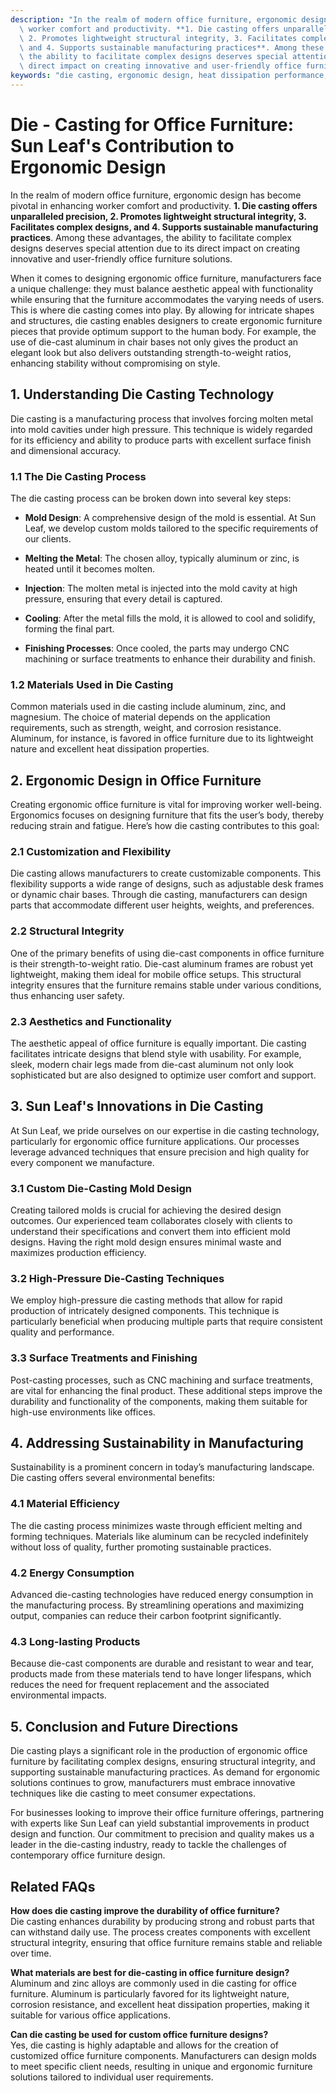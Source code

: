 ```yaml
---
description: "In the realm of modern office furniture, ergonomic design has become pivotal in enhancing\
  \ worker comfort and productivity. **1. Die casting offers unparalleled precision,\
  \ 2. Promotes lightweight structural integrity, 3. Facilitates complex designs,\
  \ and 4. Supports sustainable manufacturing practices**. Among these advantages,\
  \ the ability to facilitate complex designs deserves special attention due to its\
  \ direct impact on creating innovative and user-friendly office furniture solutions."
keywords: "die casting, ergonomic design, heat dissipation performance, die-cast aluminum"
---
```

# Die - Casting for Office Furniture: Sun Leaf's Contribution to Ergonomic Design

In the realm of modern office furniture, ergonomic design has become pivotal in enhancing worker comfort and productivity. **1. Die casting offers unparalleled precision, 2. Promotes lightweight structural integrity, 3. Facilitates complex designs, and 4. Supports sustainable manufacturing practices**. Among these advantages, the ability to facilitate complex designs deserves special attention due to its direct impact on creating innovative and user-friendly office furniture solutions.

When it comes to designing ergonomic office furniture, manufacturers face a unique challenge: they must balance aesthetic appeal with functionality while ensuring that the furniture accommodates the varying needs of users. This is where die casting comes into play. By allowing for intricate shapes and structures, die casting enables designers to create ergonomic furniture pieces that provide optimum support to the human body. For example, the use of die-cast aluminum in chair bases not only gives the product an elegant look but also delivers outstanding strength-to-weight ratios, enhancing stability without compromising on style.

## **1. Understanding Die Casting Technology**

Die casting is a manufacturing process that involves forcing molten metal into mold cavities under high pressure. This technique is widely regarded for its efficiency and ability to produce parts with excellent surface finish and dimensional accuracy. 

### **1.1 The Die Casting Process**

The die casting process can be broken down into several key steps:

- **Mold Design**: A comprehensive design of the mold is essential. At Sun Leaf, we develop custom molds tailored to the specific requirements of our clients.
  
- **Melting the Metal**: The chosen alloy, typically aluminum or zinc, is heated until it becomes molten.

- **Injection**: The molten metal is injected into the mold cavity at high pressure, ensuring that every detail is captured.

- **Cooling**: After the metal fills the mold, it is allowed to cool and solidify, forming the final part.

- **Finishing Processes**: Once cooled, the parts may undergo CNC machining or surface treatments to enhance their durability and finish.

### **1.2 Materials Used in Die Casting**

Common materials used in die casting include aluminum, zinc, and magnesium. The choice of material depends on the application requirements, such as strength, weight, and corrosion resistance. Aluminum, for instance, is favored in office furniture due to its lightweight nature and excellent heat dissipation properties.

## **2. Ergonomic Design in Office Furniture**

Creating ergonomic office furniture is vital for improving worker well-being. Ergonomics focuses on designing furniture that fits the user’s body, thereby reducing strain and fatigue. Here’s how die casting contributes to this goal:

### **2.1 Customization and Flexibility**

Die casting allows manufacturers to create customizable components. This flexibility supports a wide range of designs, such as adjustable desk frames or dynamic chair bases. Through die casting, manufacturers can design parts that accommodate different user heights, weights, and preferences.

### **2.2 Structural Integrity**

One of the primary benefits of using die-cast components in office furniture is their strength-to-weight ratio. Die-cast aluminum frames are robust yet lightweight, making them ideal for mobile office setups. This structural integrity ensures that the furniture remains stable under various conditions, thus enhancing user safety.

### **2.3 Aesthetics and Functionality**

The aesthetic appeal of office furniture is equally important. Die casting facilitates intricate designs that blend style with usability. For example, sleek, modern chair legs made from die-cast aluminum not only look sophisticated but are also designed to optimize user comfort and support.

## **3. Sun Leaf's Innovations in Die Casting**

At Sun Leaf, we pride ourselves on our expertise in die casting technology, particularly for ergonomic office furniture applications. Our processes leverage advanced techniques that ensure precision and high quality for every component we manufacture.

### **3.1 Custom Die-Casting Mold Design**

Creating tailored molds is crucial for achieving the desired design outcomes. Our experienced team collaborates closely with clients to understand their specifications and convert them into efficient mold designs. Having the right mold design ensures minimal waste and maximizes production efficiency.

### **3.2 High-Pressure Die-Casting Techniques**

We employ high-pressure die casting methods that allow for rapid production of intricately designed components. This technique is particularly beneficial when producing multiple parts that require consistent quality and performance.

### **3.3 Surface Treatments and Finishing**

Post-casting processes, such as CNC machining and surface treatments, are vital for enhancing the final product. These additional steps improve the durability and functionality of the components, making them suitable for high-use environments like offices.

## **4. Addressing Sustainability in Manufacturing**

Sustainability is a prominent concern in today’s manufacturing landscape. Die casting offers several environmental benefits:

### **4.1 Material Efficiency**

The die casting process minimizes waste through efficient melting and forming techniques. Materials like aluminum can be recycled indefinitely without loss of quality, further promoting sustainable practices.

### **4.2 Energy Consumption**

Advanced die-casting technologies have reduced energy consumption in the manufacturing process. By streamlining operations and maximizing output, companies can reduce their carbon footprint significantly.

### **4.3 Long-lasting Products**

Because die-cast components are durable and resistant to wear and tear, products made from these materials tend to have longer lifespans, which reduces the need for frequent replacement and the associated environmental impacts.

## **5. Conclusion and Future Directions**

Die casting plays a significant role in the production of ergonomic office furniture by facilitating complex designs, ensuring structural integrity, and supporting sustainable manufacturing practices. As demand for ergonomic solutions continues to grow, manufacturers must embrace innovative techniques like die casting to meet consumer expectations.

For businesses looking to improve their office furniture offerings, partnering with experts like Sun Leaf can yield substantial improvements in product design and function. Our commitment to precision and quality makes us a leader in the die-casting industry, ready to tackle the challenges of contemporary office furniture design.

## Related FAQs

**How does die casting improve the durability of office furniture?**  
Die casting enhances durability by producing strong and robust parts that can withstand daily use. The process creates components with excellent structural integrity, ensuring that office furniture remains stable and reliable over time.

**What materials are best for die-casting in office furniture design?**  
Aluminum and zinc alloys are commonly used in die casting for office furniture. Aluminum is particularly favored for its lightweight nature, corrosion resistance, and excellent heat dissipation properties, making it suitable for various office applications.

**Can die casting be used for custom office furniture designs?**  
Yes, die casting is highly adaptable and allows for the creation of customized office furniture components. Manufacturers can design molds to meet specific client needs, resulting in unique and ergonomic furniture solutions tailored to individual user requirements.
